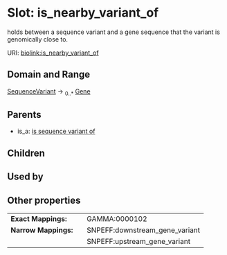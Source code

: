 
# Slot: is_nearby_variant_of


holds between a sequence variant and a gene sequence that the variant is genomically close to.

URI: [biolink:is_nearby_variant_of](https://w3id.org/biolink/vocab/is_nearby_variant_of)


## Domain and Range

[SequenceVariant](SequenceVariant.md) &#8594;  <sub>0..*</sub> [Gene](Gene.md)

## Parents

 *  is_a: [is sequence variant of](is_sequence_variant_of.md)

## Children


## Used by


## Other properties

|  |  |  |
| --- | --- | --- |
| **Exact Mappings:** | | GAMMA:0000102 |
| **Narrow Mappings:** | | SNPEFF:downstream_gene_variant |
|  | | SNPEFF:upstream_gene_variant |

